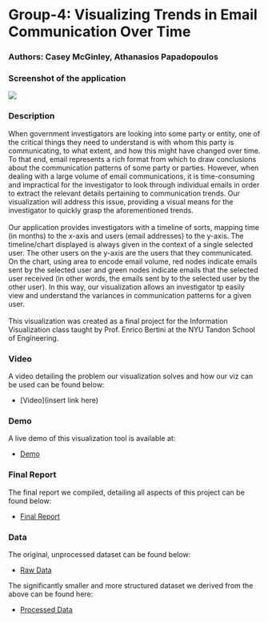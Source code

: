 # Group-4: Visualizing Trends in Email Communication Over Time
### Authors: Casey McGinley, Athanasios Papadopoulos

### Screenshot of the application
![](https://github.com/nyu-cs6313-fall2015/Group-4/blob/master/images/app_scrnshot_20151220.png)

### Description
When government investigators are looking into some party or entity, one of the critical things they need to understand is with whom this party is communicating, to what extent, and how this might have changed over time. To that end, email represents a rich format from which to draw conclusions about the communication patterns of some party or parties. However, when dealing with a large volume of email communications, it is time-consuming and impractical for the investigator to look through individual emails in order to extract the relevant details pertaining to communication trends. Our visualization will address this issue, providing a visual means for the investigator to quickly grasp the aforementioned trends.
<br/><br/>
Our application provides investigators with a timeline of sorts, mapping time (in months) to the x-axis and users (email addresses) to the y-axis. The timeline/chart displayed is always given in the context of a single selected user. The other users on the y-axis are the users that they communicated. On the chart, using area to encode email volume, red nodes indicate emails sent by the selected user and green nodes indicate emails that the selected user received (in other words, the emails sent by to the selected user by the other user). In this way, our visualization allows an investigator tp easily view and understand the variances in communication patterns for a given user.
<br/><br/>
This visualization was created as a final project for the Information Visualization class taught by Prof. Enrico Bertini at the NYU Tandon School of Engineering.

### Video
A video detailing the problem our visualization solves and how our viz can be used can be found below:
* [Video](insert link here)

### Demo
A live demo of this visualization tool is available at:
* [Demo](http://nyu-cs6313-fall2015.github.io/Group-4/)

### Final Report
The final report we compiled, detailing all aspects of this project can be found below:
* [Final Report](https://docs.google.com/document/d/10lqvxBguJ9NJXVSaD6KxuYbIgZnCyyv5ESR23sZV87w/edit?usp=sharing)

### Data
The original, unprocessed dataset can be found below:
* [Raw Data](https://www.cs.cmu.edu/~./enron/)

The significantly smaller and more structured dataset we derived from the above can be found here:
* [Processed Data](https://github.com/nyu-cs6313-fall2015/Group-4/blob/master/data.json)
